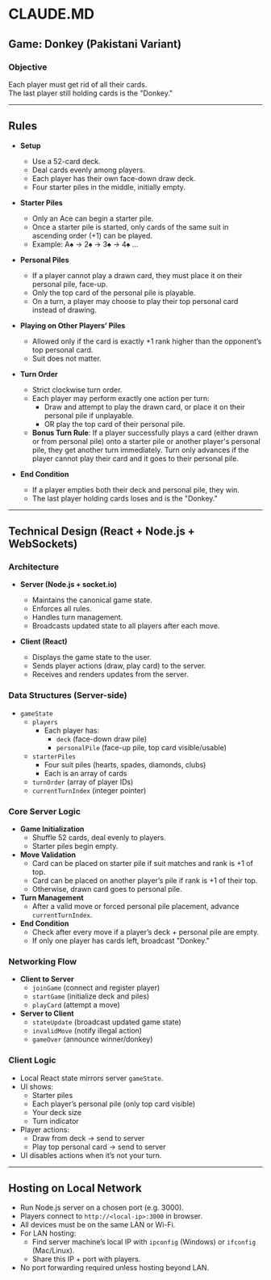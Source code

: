 # CLAUDE.MD

## Game: Donkey (Pakistani Variant)

### Objective

Each player must get rid of all their cards.  
The last player still holding cards is the "Donkey."

---

## Rules

- **Setup**

  - Use a 52-card deck.
  - Deal cards evenly among players.
  - Each player has their own face-down draw deck.
  - Four starter piles in the middle, initially empty.

- **Starter Piles**

  - Only an Ace can begin a starter pile.
  - Once a starter pile is started, only cards of the same suit in ascending order (+1) can be played.
  - Example: A♠ → 2♠ → 3♠ → 4♠ …

- **Personal Piles**

  - If a player cannot play a drawn card, they must place it on their personal pile, face-up.
  - Only the top card of the personal pile is playable.
  - On a turn, a player may choose to play their top personal card instead of drawing.

- **Playing on Other Players’ Piles**

  - Allowed only if the card is exactly +1 rank higher than the opponent’s top personal card.
  - Suit does not matter.

- **Turn Order**

  - Strict clockwise turn order.
  - Each player may perform exactly one action per turn:
    - Draw and attempt to play the drawn card, or place it on their personal pile if unplayable.
    - OR play the top card of their personal pile.
  - **Bonus Turn Rule**: If a player successfully plays a card (either drawn or from personal pile) onto a starter pile or another player's personal pile, they get another turn immediately. Turn only advances if the player cannot play their card and it goes to their personal pile.

- **End Condition**
  - If a player empties both their deck and personal pile, they win.
  - The last player holding cards loses and is the "Donkey."

---

## Technical Design (React + Node.js + WebSockets)

### Architecture

- **Server (Node.js + socket.io)**

  - Maintains the canonical game state.
  - Enforces all rules.
  - Handles turn management.
  - Broadcasts updated state to all players after each move.

- **Client (React)**
  - Displays the game state to the user.
  - Sends player actions (draw, play card) to the server.
  - Receives and renders updates from the server.

### Data Structures (Server-side)

- `gameState`
  - `players`
    - Each player has:
      - `deck` (face-down draw pile)
      - `personalPile` (face-up pile, top card visible/usable)
  - `starterPiles`
    - Four suit piles (hearts, spades, diamonds, clubs)
    - Each is an array of cards
  - `turnOrder` (array of player IDs)
  - `currentTurnIndex` (integer pointer)

### Core Server Logic

- **Game Initialization**
  - Shuffle 52 cards, deal evenly to players.
  - Starter piles begin empty.
- **Move Validation**
  - Card can be placed on starter pile if suit matches and rank is +1 of top.
  - Card can be placed on another player’s pile if rank is +1 of their top.
  - Otherwise, drawn card goes to personal pile.
- **Turn Management**
  - After a valid move or forced personal pile placement, advance `currentTurnIndex`.
- **End Condition**
  - Check after every move if a player’s deck + personal pile are empty.
  - If only one player has cards left, broadcast "Donkey."

### Networking Flow

- **Client to Server**
  - `joinGame` (connect and register player)
  - `startGame` (initialize deck and piles)
  - `playCard` (attempt a move)
- **Server to Client**
  - `stateUpdate` (broadcast updated game state)
  - `invalidMove` (notify illegal action)
  - `gameOver` (announce winner/donkey)

### Client Logic

- Local React state mirrors server `gameState`.
- UI shows:
  - Starter piles
  - Each player’s personal pile (only top card visible)
  - Your deck size
  - Turn indicator
- Player actions:
  - Draw from deck → send to server
  - Play top personal card → send to server
- UI disables actions when it’s not your turn.

---

## Hosting on Local Network

- Run Node.js server on a chosen port (e.g. 3000).
- Players connect to `http://<local-ip>:3000` in browser.
- All devices must be on the same LAN or Wi-Fi.
- For LAN hosting:
  - Find server machine’s local IP with `ipconfig` (Windows) or `ifconfig` (Mac/Linux).
  - Share this IP + port with players.
- No port forwarding required unless hosting beyond LAN.
